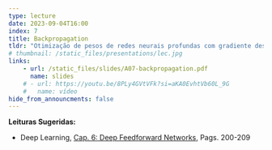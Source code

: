 ```yaml
---
type: lecture
date: 2023-09-04T16:00
index: 7
title: Backpropagation
tldr: "Otimização de pesos de redes neurais profundas com gradiente descendente."
# thumbnail: /static_files/presentations/lec.jpg
links: 
    - url: /static_files/slides/A07-backpropagation.pdf
      name: slides
    # - url: https://youtu.be/8PLy4GVtVFk?si=aKA0EvhtVb60L_9G
    #   name: vídeo
hide_from_announcments: false
---
```

**Leituras Sugeridas:**
- Deep Learning, [Cap. 6: Deep Feedforward Networks](https://www.deeplearningbook.org/contents/mlp.html), Pags. 200-209